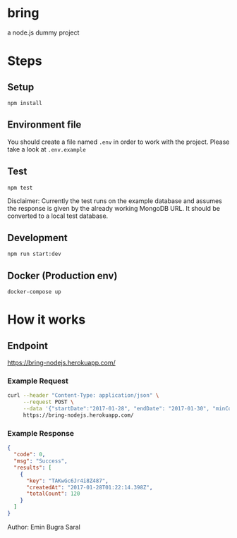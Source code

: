 # bring

a node.js dummy project

# Steps

## Setup

`npm install`

## Environment file

You should create a file named `.env` in order to work with the project. Please take a look at `.env.example`

## Test

`npm test`

Disclaimer: Currently the test runs on the example database and assumes the response is given by the already working MongoDB URL. It should be converted to a local test database.

## Development

`npm run start:dev`

## Docker (Production env)

`docker-compose up`

# How it works

## Endpoint

https://bring-nodejs.herokuapp.com/

### Example Request

```bash
curl --header "Content-Type: application/json" \
     --request POST \
     --data '{"startDate":"2017-01-28", "endDate": "2017-01-30", "minCount": 100, "maxCount": 150}' \
     https://bring-nodejs.herokuapp.com/
```

### Example Response

```json
{
  "code": 0,
  "msg": "Success",
  "results": [
    {
      "key": "TAKwGc6Jr4i8Z487",
      "createdAt": "2017-01-28T01:22:14.398Z",
      "totalCount": 120
    }
  ]
}
```

Author: Emin Bugra Saral
